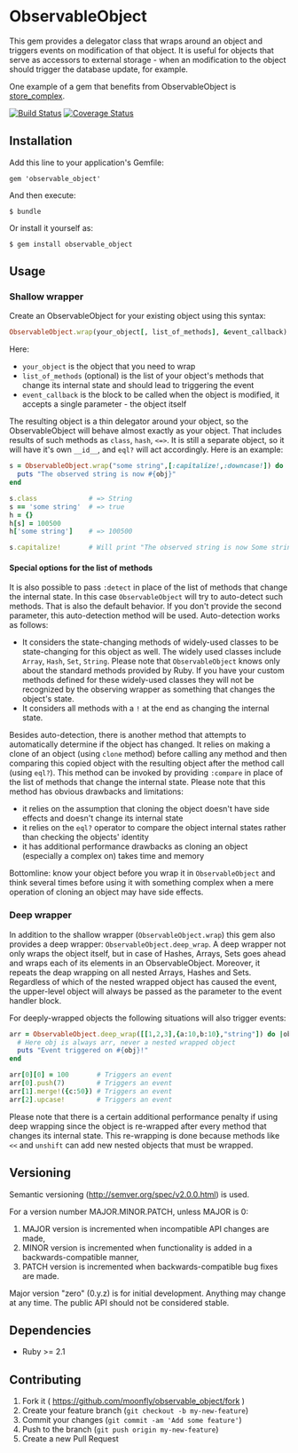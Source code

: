 # ObservableObject

This gem provides a delegator class that wraps around an object and triggers events on modification of that object. 
It is useful for objects that serve as accessors to external storage - when an modification to the object should trigger
the database update, for example.

One example of a gem that benefits from ObservableObject is [store_complex](https://github.com/moonfly/store_complex).

[![Build Status](https://travis-ci.org/moonfly/observable_object.svg?branch=master)](https://travis-ci.org/moonfly/observable_object)
[![Coverage Status](https://img.shields.io/coveralls/moonfly/observable_object.svg)](https://coveralls.io/r/moonfly/observable_object?branch=master)

## Installation

Add this line to your application's Gemfile:

    gem 'observable_object'

And then execute:

    $ bundle

Or install it yourself as:

    $ gem install observable_object

## Usage

### Shallow wrapper

Create an ObservableObject for your existing object using this syntax:

```ruby
ObservableObject.wrap(your_object[, list_of_methods], &event_callback)
```

Here:

- `your_object` is the object that you need to wrap
- `list_of_methods` (optional) is the list of your object's methods that change its internal state and should lead to triggering the event
- `event_callback` is the block to be called when the object is modified, it accepts a single parameter - the object itself

The resulting object is a thin delegator around your object, so the ObservableObject will behave almost exactly as your object. That includes results of such methods as `class`, `hash`, `<=>`. It is still a separate object, so it will have it's own `__id__`, and `eql?` will act accordingly. Here is an example:

```ruby
s = ObservableObject.wrap("some string",[:capitalize!,:downcase!]) do |obj|
  puts "The observed string is now #{obj}"
end

s.class             # => String
s == 'some string'  # => true
h = {}
h[s] = 100500
h['some string']    # => 100500

s.capitalize!       # Will print "The observed string is now Some string"
```

#### Special options for the list of methods

It is also possible to pass `:detect` in place of the list of methods that change the internal state. In this case `ObservableObject` will try to auto-detect such methods. That is also the default behavior. If you don't provide the second parameter, this auto-detection method will be used. Auto-detection works as follows:

- It considers the state-changing methods of widely-used classes to be state-changing for this object as well. The widely used classes include `Array`, `Hash`, `Set`, `String`. Please note that `ObservableObject` knows only about the standard methods provided by Ruby. If you have your custom methods defined for these widely-used classes they will not be recognized by the observing wrapper as something that changes the object's state.
- It considers all methods with a `!` at the end as changing the internal state.

Besides auto-detection, there is another method that attempts to automatically determine if the object has changed. It relies on making a clone of an object (using `clone` method) before calling any method and then comparing this copied object with the resulting object after the method call (using `eql?`). This method can be invoked by providing `:compare` in place of the list of methods that change the internal state. Please note that this method has obvious drawbacks and limitations: 

- it relies on the assumption that cloning the object doesn't have side effects and doesn't change its internal state
- it relies on the `eql?` operator to compare the object internal states rather than checking the objects' identity
- it has additional performance drawbacks as cloning an object (especially a complex on) takes time and memory

Bottomline: know your object before you wrap it in `ObservableObject` and think several times before using it with 
something complex when a mere operation of cloning an object may have side effects.

### Deep wrapper

In addition to the shallow wrapper (`ObservableObject.wrap`) this gem also provides a deep wrapper: `ObservableObject.deep_wrap`.
A deep wrapper not only wraps the object itself, but in case of Hashes, Arrays, Sets goes ahead and wraps each of its elements in an ObservableObject. Moreover, it repeats the deap wrapping on all nested Arrays, Hashes and Sets. Regardless of which of the nested wrapped object has caused the event, the upper-level object will always be passed as the parameter to the event handler block.

For deeply-wrapped objects the following situations will also trigger events:

```ruby
arr = ObservableObject.deep_wrap([[1,2,3],{a:10,b:10},"string"]) do |obj|
  # Here obj is always arr, never a nested wrapped object
  puts "Event triggered on #{obj}!"
end

arr[0][0] = 100       # Triggers an event
arr[0].push(7)        # Triggers an event
arr[1].merge!({c:50}) # Triggers an event
arr[2].upcase!        # Triggers an event
```

Please note that there is a certain additional performance penalty if using deep wrapping since the object is re-wrapped after 
every method that changes its internal state. This re-wrapping is done because methods like `<<` and `unshift` can add new 
nested objects that must be wrapped.

## Versioning

Semantic versioning (http://semver.org/spec/v2.0.0.html) is used. 

For a version number MAJOR.MINOR.PATCH, unless MAJOR is 0:

1. MAJOR version is incremented when incompatible API changes are made,
2. MINOR version is incremented when functionality is added in a backwards-compatible manner, 
3. PATCH version is incremented when backwards-compatible bug fixes are made.

Major version "zero" (0.y.z) is for initial development. Anything may change at any time. 
The public API should not be considered stable. 

## Dependencies

- Ruby >= 2.1

## Contributing

1. Fork it ( https://github.com/moonfly/observable_object/fork )
2. Create your feature branch (`git checkout -b my-new-feature`)
3. Commit your changes (`git commit -am 'Add some feature'`)
4. Push to the branch (`git push origin my-new-feature`)
5. Create a new Pull Request
